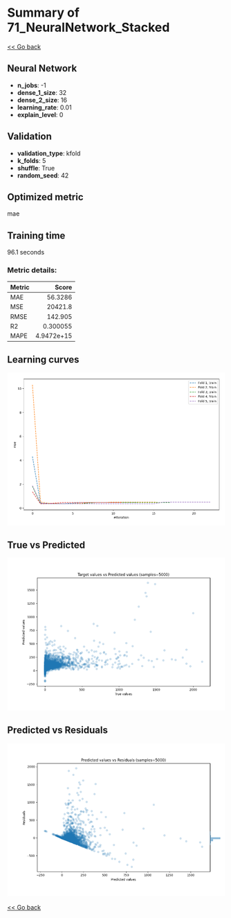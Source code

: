 # Summary of 71_NeuralNetwork_Stacked

[<< Go back](../README.md)


## Neural Network
- **n_jobs**: -1
- **dense_1_size**: 32
- **dense_2_size**: 16
- **learning_rate**: 0.01
- **explain_level**: 0

## Validation
 - **validation_type**: kfold
 - **k_folds**: 5
 - **shuffle**: True
 - **random_seed**: 42

## Optimized metric
mae

## Training time

96.1 seconds

### Metric details:
| Metric   |          Score |
|:---------|---------------:|
| MAE      |    56.3286     |
| MSE      | 20421.8        |
| RMSE     |   142.905      |
| R2       |     0.300055   |
| MAPE     |     4.9472e+15 |



## Learning curves
![Learning curves](learning_curves.png)
## True vs Predicted

![True vs Predicted](true_vs_predicted.png)


## Predicted vs Residuals

![Predicted vs Residuals](predicted_vs_residuals.png)



[<< Go back](../README.md)
